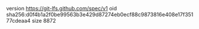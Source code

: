 version https://git-lfs.github.com/spec/v1
oid sha256:d0f4b1a2f0be99563b3e429d87274eb0ecf88c9873816e408e17f35177cdeaa4
size 8872
